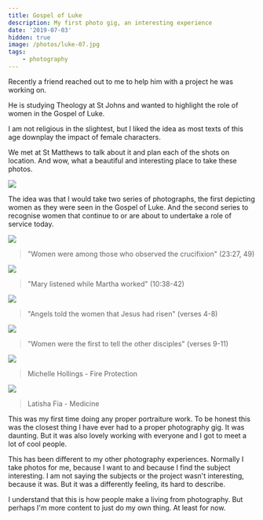 ```yaml
---
title: Gospel of Luke
description: My first photo gig, an interesting experience
date: '2019-07-03'
hidden: true
image: /photos/luke-07.jpg
tags: 
    - photography
---
```


Recently a friend reached out to me to help him with a project he was working on. 

He is studying Theology at St Johns and wanted to highlight the role of women in the Gospel of Luke.

I am not religious in the slightest, but I liked the idea as most texts of this age downplay the impact of female characters.

We met at St Matthews to talk about it and plan each of the shots on location. And wow, what a beautiful and interesting place to take these photos.

![](/photos/luke-07.jpg)

The idea was that I would take two series of photographs, the first depicting women as they were seen in the Gospel of Luke. And the second series to recognise women that continue to or are about to undertake a role of service today.


![](/photos/luke-01.jpg)

>"Women were among those who observed the crucifixion" (23:27, 49)

![](/photos/luke-02.jpg)

>"Mary listened while Martha worked" (10:38-42)


![](/photos/luke-03.jpg)

>"Angels told the women that Jesus had risen" (verses 4-8)


![](/photos/luke-06.jpg)

>"Women were the first to tell the other disciples" (verses 9-11)

![](/photos/luke-04.jpg)

>Michelle Hollings - Fire Protection


![](/photos/luke-05.jpg)

>Latisha Fia - Medicine

This was my first time doing any proper portraiture work. To be honest this was the closest thing I have ever had to a proper photography gig. It was daunting. But it was also lovely working with everyone and I got to meet a lot of cool people.

This has been different to my other photography experiences. Normally I take photos for me, because I want to and because I find the subject interesting. I am not saying the subjects or the project wasn't interesting, because it was. But it was a differently feeling, its hard to describe.

I understand that this is how people make a living from photography. But perhaps I'm more content to just do my own thing. At least for now.
